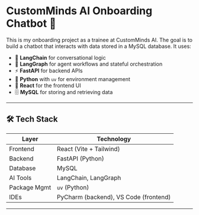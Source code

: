 # CustomMinds AI Onboarding Chatbot 🤖

This is my onboarding project as a trainee at CustomMinds AI. The goal is to build a chatbot that interacts with data stored in a MySQL database. It uses:

- 🧠 **LangChain** for conversational logic  
- 🧩 **LangGraph** for agent workflows and stateful orchestration  
- ⚡ **FastAPI** for backend APIs  
- 🐍 **Python** with `uv` for environment management  
- 💬 **React** for the frontend UI  
- 🗄️ **MySQL** for storing and retrieving data

---

## 🛠️ Tech Stack

| Layer       | Technology        |
|-------------|-------------------|
| Frontend    | React (Vite + Tailwind) |
| Backend     | FastAPI (Python)  |
| Database    | MySQL             |
| AI Tools    | LangChain, LangGraph |
| Package Mgmt| `uv` (Python)     |
| IDEs        | PyCharm (backend), VS Code (frontend) |

---
